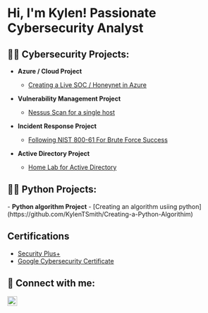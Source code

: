 <h1>Hi, I'm Kylen! Passionate Cybersecurity Analyst</h1>

<h2>👨‍💻 Cybersecurity Projects:</h2>

- <b>Azure / Cloud Project</b>
  - [Creating a Live SOC / Honeynet in Azure](https://github.com/KylenTSmith/Cloud-SOC)

- <b>Vulnerability Management Project</b>
  - [Nessus Scan for a single host](https://github.com/KylenTSmith/Vulnerability-management-Nessus-Scan)

- <b>Incident Response Project</b>
  - [Following NIST 800-61 For Brute Force Success](https://github.com/KylenTSmith/Incident-Response)

- <b>Active Directory Project</b>
  - [Home Lab for Active Directory](https://github.com/KylenTSmith/Active-Directory-Home-Lab)

 <h2>👨‍💻 Python Projects:</h2>
- <b>Python algorithm Project</b>
  - [Creating an algorithm usiing python](https://github.com/KylenTSmith/Creating-a-Python-Algorithim)

<h2>Certifications</h2>

- [Security Plus+](https://www.credly.com/badges/a9afeb60-f436-495e-b8ac-8faf522591e4/public_url)
- [Google Cybersecurity Certificate](https://www.credly.com/badges/8910c38e-3831-4d4c-b554-48b76a3e4167)

<h2> 🤳 Connect with me:</h2>


[<img align="left" alt="KylenSmith | LinkedIn" width="22px" src="https://cdn.jsdelivr.net/npm/simple-icons@v3/icons/linkedin.svg" />][linkedin]


[linkedin]: https://www.linkedin.com/in/kylen-smith-0876bb222/

